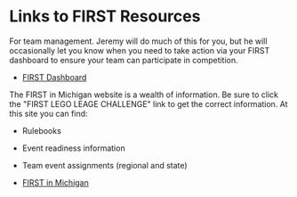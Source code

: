 # Links to FIRST Resources

For team management. Jeremy will do much of this for you, but he will occasionally let you know when you need to take action via your FIRST dashboard to ensure your team can participate in competition.

* [FIRST Dashboard](https://www.firstinspires.org/login)

The FIRST in Michigan website is a wealth of information. Be sure to click the "FIRST LEGO LEAGE CHALLENGE" link to get the correct information. At this site you can find:

* Rulebooks
* Event readiness information
* Team event assignments (regional and state)

* [FIRST in Michigan](https://www.firstinmichigan.org/)
